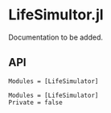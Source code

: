 # LifeSimultor.jl

Documentation to be added.

## API

```@index
Modules = [LifeSimulator]
```

```@autodocs
Modules = [LifeSimulator]
Private = false
```
